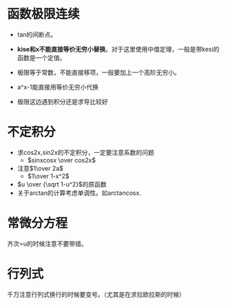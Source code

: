 # 函数极限连续

+ tan的间断点。

+ **kise和x不能直接等价无穷小替换**。对于这里使用中值定理，一般是带kesi的函数是一个定值。

+ 极限等于常数，不能直接移项，一般要加上一个高阶无穷小。

+ a^x-1能直接用等价无穷小代换
+ 极限这边遇到积分还是求导比较好

# 不定积分

+ 求cos2x,sin2x的不定积分，一定要注意系数的问题
  + $sinxcosx \over cos2x$
+ 注意$1\over 2a$
  + $1\over 1-x^2$
+ $u \over  {\sqrt 1-u^2}$的原函数
+ 关于arctan的计算考虑单调性。如arctancosx.

# 常微分方程

齐次=u的时候注意不要带错。

# 行列式

千万注意行列式换行的时候要变号。（尤其是在求拉欧拉斯的时候）